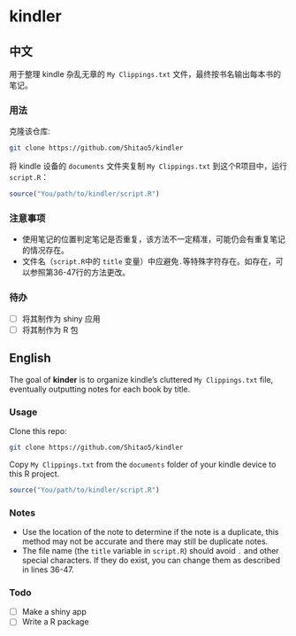
# kindler

## 中文

用于整理 kindle 杂乱无章的 `My Clippings.txt`
文件，最终按书名输出每本书的笔记。

### 用法

克隆该仓库:

``` bash
git clone https://github.com/Shitao5/kindler
```

将 kindle 设备的 `documents` 文件夹复制 `My Clippings.txt`
到这个R项目中，运行 `script.R`：

``` r
source("You/path/to/kindler/script.R")
```

### 注意事项

- 使用笔记的位置判定笔记是否重复，该方法不一定精准，可能仍会有重复笔记的情况存在。
- 文件名（`script.R`中的 `title`
  变量）中应避免`.`等特殊字符存在。如存在，可以参照第36-47行的方法更改。

### 待办

- [ ] 将其制作为 shiny 应用
- [ ] 将其制作为 R 包

## English

The goal of **kinder** is to organize kindle’s cluttered
`My Clippings.txt` file, eventually outputting notes for each book by
title.

### Usage

Clone this repo:

``` bash
git clone https://github.com/Shitao5/kindler
```

Copy `My Clippings.txt` from the `documents` folder of your kindle
device to this R project.

``` r
source("You/path/to/kindler/script.R")
```

### Notes

- Use the location of the note to determine if the note is a duplicate,
  this method may not be accurate and there may still be duplicate
  notes.
- The file name (the `title` variable in `script.R`) should avoid `.`
  and other special characters. If they do exist, you can change them as
  described in lines 36-47.

### Todo

- [ ] Make a shiny app
- [ ] Write a R package
